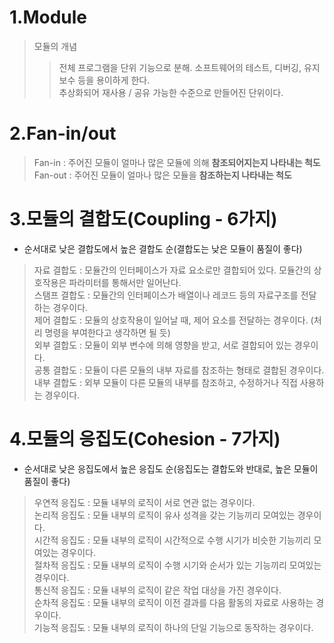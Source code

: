 1.Module
======
> 모듈의 개념
> > 전체 프로그램을 단위 기능으로 분해. 소프트웨어의 테스트, 디버깅, 유지보수 등을 용이하게 한다.</br>
> > 추상화되어 재사용 / 공유 가능한 수준으로 만들어진 단위이다.</br>

2.Fan-in/out
============
> Fan-in : 주어진 모듈이 얼마나 많은 모듈에 의해 <b>참조되어지는지 나타내는 척도</b></br>
> Fan-out : 주어진 모듈이 얼마나 많은 모듈을 <b>참조하는지 나타내는 척도</b></br>

3.모듈의 결합도(Coupling - 6가지)
============================
* 순서대로 낮은 결합도에서 높은 결합도 순(결합도는 낮은 모듈이 품질이 좋다)</br>
> 자료 결합도 : 모듈간의 인터페이스가 자료 요소로만 결합되어 있다. 모듈간의 상호작용은 파라미터를 통해서만 일어난다.</br>
> 스탬프 결합도 : 모듈간의 인터페이스가 배열이나 레코드 등의 자료구조를 전달하는 경우이다.</br>
> 제어 결합도 : 모듈의 상호작용이 일어날 때, 제어 요소를 전달하는 경우이다. (처리 명령을 부여한다고 생각하면 될 듯)</br>
> 외부 결합도 : 모듈이 외부 변수에 의해 영향을 받고, 서로 결합되어 있는 경우이다.</br>
> 공통 결합도 : 모듈이 다른 모듈의 내부 자료를 참조하는 형태로 결합된 경우이다.</br>
> 내부 결합도 : 외부 모듈이 다른 모듈의 내부를 참조하고, 수정하거나 직접 사용하는 경우이다.</br>

4.모듈의 응집도(Cohesion - 7가지)
============================
* 순서대로 낮은 응집도에서 높은 응집도 순(응집도는 결합도와 반대로, 높은 모듈이 품질이 좋다)</br>
> 우연적 응집도 : 모듈 내부의 로직이 서로 연관 없는 경우이다.</br>
> 논리적 응집도 : 모듈 내부의 로직이 유사 성격을 갖는 기능끼리 모여있는 경우이다.</br>
> 시간적 응집도 : 모듈 내부의 로직이 시간적으로 수행 시기가 비슷한 기능끼리 모여있는 경우이다.</br>
> 절차적 응집도 : 모듈 내부의 로직이 수행 시기와 순서가 있는 기능끼리 모여있는 경우이다.</br>
> 통신적 응집도 : 모듈 내부의 로직이 같은 작업 대상을 가진 경우이다.</br>
> 순차적 응집도 : 모듈 내부의 로직이 이전 결과를 다음 활동의 자료로 사용하는 경우이다.</br>
> 기능적 응집도 : 모듈 내부의 로직이 하나의 단일 기능으로 동작하는 경우이다.</br>
